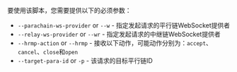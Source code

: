 要使用该脚本，您需要提供以下的必须参数：

- `--parachain-ws-provider` or `--w` - 指定发起请求的平行链WebSocket提供者
- `--relay-ws-provider` or `--wr` - 指定发起请求的中继链WebSocket提供者
- `--hrmp-action` or `--hrmp` - 接收以下动作，可能动作分别为：`accept`、`cancel`、`close`和`open`
- `--target-para-id` or `-p` - 该请求的目标平行链ID
